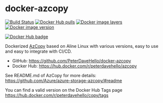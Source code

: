 # docker-azcopy

[![Build Status](https://travis-ci.com/PeterDaveHello/docker-azcopy.svg?branch=master)](https://travis-ci.com/PeterDaveHello/docker-azcopy)
[![Docker Hub pulls](https://img.shields.io/docker/pulls/peterdavehello/azcopy.svg)](https://hub.docker.com/r/peterdavehello/azcopy/)
[![Docker image layers](https://images.microbadger.com/badges/image/peterdavehello/azcopy.svg)](https://microbadger.com/images/peterdavehello/azcopy/)
[![Docker image version](https://images.microbadger.com/badges/version/peterdavehello/azcopy.svg)](https://hub.docker.com/r/peterdavehello/azcopy/tags/)

[![Docker Hub badge](http://dockeri.co/image/peterdavehello/azcopy)](https://hub.docker.com/r/peterdavehello/azcopy/)

Dockerized [AzCopy](https://github.com/Azure/azure-storage-azcopy/) based on Aline Linux with various versions, easy to use and easy to integrate with CI/CD.

- GitHub: <https://github.com/PeterDaveHello/docker-azcopy>
- Docker Hub: <https://hub.docker.com/r/peterdavehello/azcopy>

See README.md of AzCopy for more details: <https://github.com/Azure/azure-storage-azcopy/#readme>

You can find a valid version on the Docker Hub Tags page <https://hub.docker.com/r/peterdavehello/copy/tags>
